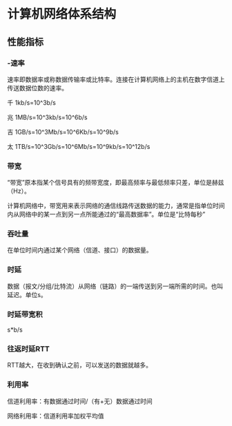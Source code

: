 # 计算机网络体系结构
## 性能指标
### -速率
速率即数据率或称数据传输率或比特率。连接在计算机网络上的主机在数字信道上传送数据位数的速率。

千 1kb/s=10^3b/s

兆 1MB/s=10^3kb/s=10^6b/s

吉 1GB/s=10^3Mb/s=10^6Kb/s=10^9b/s

太 1TB/s=10^3Gb/s=10^6Mb/s=10^9kb/s=10^12b/s

### 带宽
“带宽”原本指某个信号具有的频带宽度，即最高频率与最低频率只差，单位是赫兹（Hz）。

计算机网络中，带宽用来表示网络的通信线路传送数据的能力，通常是指单位时间内从网络中的某一点到另一点所能通过的“最高数据率”。单位是“比特每秒”

### 吞吐量
在单位时间内通过某个网络（信道、接口）的数据量。
### 时延
数据（报文/分组/比特流）从网络（链路）的一端传送到另一端所需的时间。也叫延迟。单位s。
### 时延带宽积
s*b/s
### 往返时延RTT
RTT越大，在收到确认之前，可以发送的数据就越多。
### 利用率
信道利用率：有数据通过时间/（有+无）数据通过时间

网络利用率：信道利用率加权平均值